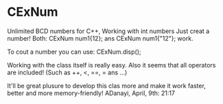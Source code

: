 # CExNum
Unlimited BCD numbers for C++, Working with int numbers
Just creat a number!
Both:
  CExNum num1{12};
ans
  CExNum num1{"12"};
work.

To cout a number you can use:
  CExNum.disp();

Working with the class itself is really easy.
Also it seems that all operators are included! (Such as ++, <, ==, = ans ...)

It'll be great plusure to develop this clas more and make it work faster, better and more memory-friendly!
ADanayi, April, 9th:  21:17
